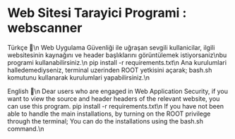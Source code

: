 # Web Sitesi Tarayici Programi : webscanner


Türkçe 🏁\n
Web Uygulama Güvenliği ile uğraşan sevgili kullanicilar, ilgili websitesinin kaynağını ve header başlıklarını görüntülemek istiyorsaniz\nbu programi kullanabilirsiniz.\n
pip install -r requirements.txt\n
Ana kurulumlari halledemediyseniz, terminal uzerinden ROOT yetkisini açarak; bash.sh komutunu kullanarak kurulumlari yapabilirsiniz.\n

English 🏁\n
Dear users who are engaged in Web Application Security, if you want to view the source and header headers of the relevant website, you can use this program. pip install -r requirements.txt\n If you have not been able to handle the main installations, by turning on the ROOT privilege through the terminal; You can do the installations using the bash.sh command.\n
